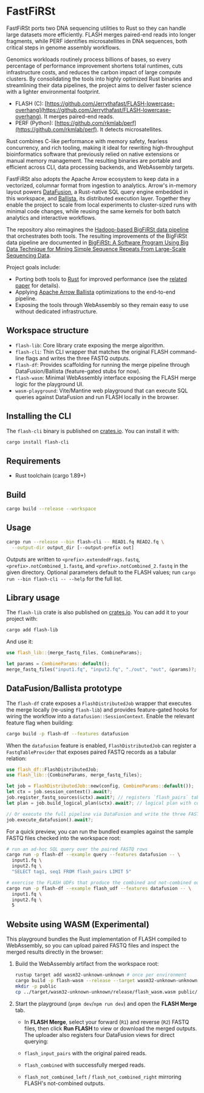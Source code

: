 # FastFiRSt

FastFiRSt ports two DNA sequencing utilities to Rust so they can handle large
datasets more efficiently. FLASH merges paired-end reads into longer fragments,
while PERF identifies microsatellites in DNA sequences, both critical steps in
genome assembly workflows.

Genomics workloads routinely process billions of bases, so every percentage of
performance improvement shortens total runtimes, cuts infrastructure costs, and
reduces the carbon impact of large compute clusters. By consolidating the tools
into highly optimized Rust binaries and streamlining their data pipelines, the
project aims to deliver faster science with a lighter environmental footprint.

- FLASH (C): [https://github.com/Jerrythafast/FLASH-lowercase-overhang](https://github.com/Jerrythafast/FLASH-lowercase-overhang). It merges paired-end reads.
- PERF (Python): [https://github.com/rkmlab/perf](https://github.com/rkmlab/perf). It detects microsatellites.

Rust combines C-like performance with memory safety, fearless concurrency, and
rich tooling, making it ideal for rewriting high-throughput bioinformatics
software that previously relied on native extensions or manual memory
management. The resulting binaries are portable and efficient across CLI, data
processing backends, and WebAssembly targets.

FastFiRSt also adopts the Apache Arrow ecosystem to keep data in a vectorized,
columnar format from ingestion to analytics. Arrow's in-memory layout powers
[DataFusion](https://arrow.apache.org/datafusion/), a Rust-native SQL query
engine embedded in this workspace, and [Ballista](https://github.com/apache/arrow-ballista),
its distributed execution layer. Together they enable the project to scale from
local experiments to cluster-sized runs with minimal code changes, while reusing
the same kernels for both batch analytics and interactive workflows.

The repository also reimagines the [Hadoop-based BigFiRSt data
pipeline](https://github.com/JinxiangChenHome/BigFiRSt/tree/master) that
orchestrates both tools. The resulting improvements of the BigFiRSt data
pipeline are documented in [BigFiRSt: A Software Program Using Big Data
Technique for Mining Simple Sequence Repeats From Large-Scale Sequencing
Data](https://pmc.ncbi.nlm.nih.gov/articles/PMC8805145/pdf/fdata-04-727216.pdf).

Project goals include:

- Porting both tools to [Rust](https://rust-lang.org/) for improved performance
  (see the [related paper](https://arxiv.org/html/2410.05460v1#S3.T3) for
  details).
- Applying [Apache Arrow
  Ballista](https://andrew.nerdnetworks.org/pdf/SIGMOD-2024-lamb.pdf)
  optimizations to the end-to-end pipeline.
- Exposing the tools through WebAssembly so they remain easy to use without
  dedicated infrastructure.

## Workspace structure

- `flash-lib`: Core library crate exposing the merge algorithm.
- `flash-cli`: Thin CLI wrapper that matches the original FLASH command-line
  flags and writes the three FASTQ outputs.
- `flash-df`: Provides scaffolding for running the merge pipeline through
  DataFusion/Ballista (feature-gated stubs for now).
- `flash-wasm`: Minimal WebAssembly interface exposing the FLASH merge logic for
  the playground UI.
- `wasm-playground`: Vite/Mantine web playground that can execute SQL queries
  against DataFusion and run FLASH locally in the browser.

## Installing the CLI

The `flash-cli` binary is published on
[crates.io](https://crates.io/crates/flash-cli). You can install it with:

```bash
cargo install flash-cli
```

## Requirements

- Rust toolchain (cargo 1.89+)

## Build

```bash
cargo build --release --workspace
```

## Usage

```bash
cargo run --release --bin flash-cli -- READ1.fq READ2.fq \
  --output-dir output_dir [--output-prefix out]
```

Outputs are written to `<prefix>.extendedFrags.fastq`,
`<prefix>.notCombined_1.fastq`, and `<prefix>.notCombined_2.fastq` in the given
directory. Optional parameters default to the FLASH values; run
`cargo run --bin flash-cli -- --help` for the full list.

## Library usage

The `flash-lib` crate is also published on
[crates.io](https://crates.io/crates/flash-lib). You can add it to your project
with:

```bash
cargo add flash-lib
```

And use it:

```rust
use flash_lib::{merge_fastq_files, CombineParams};

let params = CombineParams::default();
merge_fastq_files("input1.fq", "input2.fq", "./out", "out", &params)?;
```

## DataFusion/Ballista prototype

The `flash-df` crate exposes a `FlashDistributedJob` wrapper that executes the
merge locally (re-using `flash-lib`) and provides feature-gated hooks for wiring
the workflow into a `datafusion::SessionContext`. Enable the relevant feature
flag when building:

```bash
cargo build -p flash-df --features datafusion
```

When the `datafusion` feature is enabled, `FlashDistributedJob` can register a
`FastqTableProvider` that exposes paired FASTQ records as a tabular relation:

```rust
use flash_df::FlashDistributedJob;
use flash_lib::{CombineParams, merge_fastq_files};

let job = FlashDistributedJob::new(config, CombineParams::default());
let ctx = job.session_context().await?;
job.register_fastq_sources(&ctx).await?; // registers `flash_pairs` table
let plan = job.build_logical_plan(&ctx).await?; // logical plan with combined/not-combined annotations

// Or execute the full pipeline via DataFusion and write the three FASTQ outputs
job.execute_datafusion().await?;
```

For a quick preview, you can run the bundled examples against the sample FASTQ
files checked into the workspace root:

```bash
# run an ad-hoc SQL query over the paired FASTQ rows
cargo run -p flash-df --example query --features datafusion -- \
  input1.fq \
  input2.fq \
  "SELECT tag1, seq1 FROM flash_pairs LIMIT 5"

# exercise the FLASH UDFs that produce the combined and not-combined outputs
cargo run -p flash-df --example flash_udf --features datafusion -- \
  input1.fq \
  input2.fq \
  5
```

## Website using WASM (Experimental)

This playground bundles the Rust implementation of FLASH compiled to
WebAssembly, so you can upload paired FASTQ files and inspect the merged results
directly in the browser:

1. Build the WebAssembly artifact from the workspace root:

   ```bash
   rustup target add wasm32-unknown-unknown # once per environment
   cargo build -p flash-wasm --release --target wasm32-unknown-unknown
   mkdir -p public
   cp ../target/wasm32-unknown-unknown/release/flash_wasm.wasm public/
   ```

2. Start the playground (`pnpm dev`/`npm run dev`) and open the **FLASH Merge**
   tab.
   - In **FLASH Merge**, select your forward (`R1`) and reverse (`R2`) FASTQ
     files, then click **Run FLASH** to view or download the merged outputs. The
     uploader also registers four DataFusion views for direct querying:

   - `flash_input_pairs` with the original paired reads.
   - `flash_combined` with successfully merged reads.
   - `flash_not_combined_left` / `flash_not_combined_right` mirroring FLASH's
     not-combined outputs.
